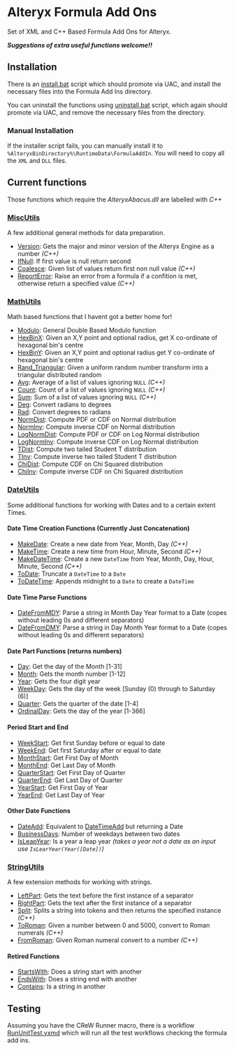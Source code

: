 # Alteryx Formula Add Ons #

Set of XML and C++ Based Formula Add Ons for Alteryx.

***Suggestions of extra useful functions welcome!!***

## Installation ##

There is an [install.bat](./install.bat) script which should promote via UAC, and install the necessary files into the Formula Add Ins directory.

You can uninstall the functions using [uninstall.bat](./uninstall.bat) script, which again should promote via UAC, and remove the necessary files from the directory.

### Manual Installation ###

If the installer script fails, you can manually install it to `%AlteryxBinDirectory%\RuntimeData\FormulaAddIn`. You will need to copy all the `XML` and `DLL` files.

## Current functions ##

Those functions which require the *AlteryxAbacus.dll* are labelled with *C++*

### [MiscUtils](https://github.com/jdunkerley/AlteryxFormulaAddOns/wiki/Miscellaneous-Functions-%28MiscUtils.xml%29) ###

A few additional general methods for data preparation.

- [Version](https://github.com/jdunkerley/AlteryxFormulaAddOns/wiki/Miscellaneous-Functions-%28MiscUtils.xml#version): Gets the major and minor version of the Alteryx Engine as a number *(C++)*
- [IfNull](https://github.com/jdunkerley/AlteryxFormulaAddOns/wiki/Miscellaneous-Functions-%28MiscUtils.xml#ifnull): If first value is null return second
- [Coalesce](https://github.com/jdunkerley/AlteryxFormulaAddOns/wiki/Miscellaneous-Functions-%28MiscUtils.xml#coalesce): Given list of values return first non null value *(C++)*
- [ReportError](https://github.com/jdunkerley/AlteryxFormulaAddOns/wiki/Miscellaneous-Functions-%28MiscUtils.xml#ReportError): Raise an error from a formula if a confition is met, otherwise return a specified value *(C++)*

### [MathUtils](https://github.com/jdunkerley/AlteryxFormulaAddOns/wiki/Math-Functions-(MathUtils.xml)) ###

Math based functions that I havent got a better home for!

- [Modulo](https://github.com/jdunkerley/AlteryxFormulaAddOns/wiki/Math-Functions-(MathUtils.xml)#modulo): General Double Based Modulo function
- [HexBinX](https://github.com/jdunkerley/AlteryxFormulaAddOns/wiki/Math-Functions-(MathUtils.xml)#hexbinx): Given an X,Y point and optional radius, get X co-ordinate of hexagonal bin's centre
- [HexBinY](https://github.com/jdunkerley/AlteryxFormulaAddOns/wiki/Math-Functions-(MathUtils.xml)#hexbiny): Given an X,Y point and optional radius get Y co-ordinate of hexagonal bin's centre 
- [Rand_Triangular](https://github.com/jdunkerley/AlteryxFormulaAddOns/wiki/Math-Functions-(MathUtils.xml)#rand_triangular): Given a uniform random number transform into a triangular distributed random
- [Avg](https://github.com/jdunkerley/AlteryxFormulaAddOns/wiki/Math-Functions-(MathUtils.xml)#avg): Average of a list of values ignoring `NULL` *(C++)*
- [Count](https://github.com/jdunkerley/AlteryxFormulaAddOns/wiki/Math-Functions-(MathUtils.xml)#count): Count of a list of values ignoring `NULL` *(C++)*
- [Sum](https://github.com/jdunkerley/AlteryxFormulaAddOns/wiki/Math-Functions-(MathUtils.xml)#sum): Sum of a list of values ignoring `NULL` *(C++)*
- [Deg](https://github.com/jdunkerley/AlteryxFormulaAddOns/wiki/Math-Functions-(MathUtils.xml)#deg): Convert radians to degrees
- [Rad](https://github.com/jdunkerley/AlteryxFormulaAddOns/wiki/Math-Functions-(MathUtils.xml)#rad): Convert degrees to radians
- [NormDist](https://github.com/jdunkerley/AlteryxFormulaAddOns/wiki/Math-Functions-(MathUtils.xml)#normdist): Compute PDF or CDF on Normal distribution
- [NormInv](https://github.com/jdunkerley/AlteryxFormulaAddOns/wiki/Math-Functions-(MathUtils.xml)#norminv): Compute inverse CDF on Normal distribution
- [LogNormDist](https://github.com/jdunkerley/AlteryxFormulaAddOns/wiki/Math-Functions-(MathUtils.xml)#lognormdist): Compute PDF or CDF on Log Normal distribution
- [LogNormInv](https://github.com/jdunkerley/AlteryxFormulaAddOns/wiki/Math-Functions-(MathUtils.xml)#lognorminv): Compute inverse CDF on Log Normal distribution
- [TDist](https://github.com/jdunkerley/AlteryxFormulaAddOns/wiki/Math-Functions-(MathUtils.xml)#tdist): Compute two tailed Student T distribution
- [TInv](https://github.com/jdunkerley/AlteryxFormulaAddOns/wiki/Math-Functions-(MathUtils.xml)#tinv): Compute inverse two tailed Student T distribution
- [ChiDist](https://github.com/jdunkerley/AlteryxFormulaAddOns/wiki/Math-Functions-(MathUtils.xml)#chidist): Compute CDF on Chi Squared distribution
- [ChiInv](https://github.com/jdunkerley/AlteryxFormulaAddOns/wiki/Math-Functions-(MathUtils.xml)#chiinv): Compute inverse CDF on Chi Squared distribution

### [DateUtils](https://github.com/jdunkerley/AlteryxFormulaAddOns/wiki/Date-and-Time-Functions-(DateUtils.xml)) ###

Some additional functions for working with Dates and to a certain extent Times.

#### Date Time Creation Functions (Currently Just Concatenation) ####

- [MakeDate](https://github.com/jdunkerley/AlteryxFormulaAddOns/wiki/Date-and-Time-Functions-(DateUtils.xml)#makedate): Create a new date from Year, Month, Day *(C++)*
- [MakeTime](https://github.com/jdunkerley/AlteryxFormulaAddOns/wiki/Date-and-Time-Functions-(DateUtils.xml)#maketime): Create a new time from Hour, Minute, Second *(C++)*
- [MakeDateTime](https://github.com/jdunkerley/AlteryxFormulaAddOns/wiki/Date-and-Time-Functions-(DateUtils.xml)#makedatetime): Create a new `DateTime` from Year, Month, Day, Hour, Minute, Second *(C++)*
- [ToDate](https://github.com/jdunkerley/AlteryxFormulaAddOns/wiki/Date-and-Time-Functions-(DateUtils.xml)#todate): Truncate a `DateTime` to a `Date`
- [ToDateTime](https://github.com/jdunkerley/AlteryxFormulaAddOns/wiki/Date-and-Time-Functions-(DateUtils.xml)#todatetime): Appends midnight to a `Date` to create a `DateTime`

#### Date Time Parse Functions ####

- [DateFromMDY](https://github.com/jdunkerley/AlteryxFormulaAddOns/wiki/Date-and-Time-Functions-(DateUtils.xml)#datefrommdy): Parse a string in Month Day Year format to a Date (copes without leading 0s and different separators)
- [DateFromDMY](https://github.com/jdunkerley/AlteryxFormulaAddOns/wiki/Date-and-Time-Functions-(DateUtils.xml)#datefromdmy): Parse a string in Day Month Year format to a Date (copes without leading 0s and different separators)

#### Date Part Functions (returns numbers) ####

- [Day](https://github.com/jdunkerley/AlteryxFormulaAddOns/wiki/Date-and-Time-Functions-(DateUtils.xml)#day): Get the day of the Month [1-31]
- [Month](https://github.com/jdunkerley/AlteryxFormulaAddOns/wiki/Date-and-Time-Functions-(DateUtils.xml)#month): Gets the month number [1-12]
- [Year](https://github.com/jdunkerley/AlteryxFormulaAddOns/wiki/Date-and-Time-Functions-(DateUtils.xml)#year): Gets the four digit year
- [WeekDay](https://github.com/jdunkerley/AlteryxFormulaAddOns/wiki/Date-and-Time-Functions-(DateUtils.xml)#weekday): Gets the day of the week [Sunday (0) through to Saturday (6)]
- [Quarter](https://github.com/jdunkerley/AlteryxFormulaAddOns/wiki/Date-and-Time-Functions-(DateUtils.xml)#quarter): Gets the quarter of the date [1-4]
- [OrdinalDay](https://github.com/jdunkerley/AlteryxFormulaAddOns/wiki/Date-and-Time-Functions-(DateUtils.xml)#ordinalday): Gets the day of the year [1-366]

#### Period Start and End ####

- [WeekStart](https://github.com/jdunkerley/AlteryxFormulaAddOns/wiki/Date-and-Time-Functions-(DateUtils.xml)#weekstart): Get first Sunday before or equal to date
- [WeekEnd](https://github.com/jdunkerley/AlteryxFormulaAddOns/wiki/Date-and-Time-Functions-(DateUtils.xml)#weekend): Get first Saturday after or equal to date
- [MonthStart](https://github.com/jdunkerley/AlteryxFormulaAddOns/wiki/Date-and-Time-Functions-(DateUtils.xml)#monthstart): Get First Day of Month
- [MonthEnd](https://github.com/jdunkerley/AlteryxFormulaAddOns/wiki/Date-and-Time-Functions-(DateUtils.xml)#monthend): Get Last Day of Month
- [QuarterStart](https://github.com/jdunkerley/AlteryxFormulaAddOns/wiki/Date-and-Time-Functions-(DateUtils.xml)#quarterstart): Get First Day of Quarter
- [QuarterEnd](https://github.com/jdunkerley/AlteryxFormulaAddOns/wiki/Date-and-Time-Functions-(DateUtils.xml)#quarterend): Get Last Day of Quarter
- [YearStart](https://github.com/jdunkerley/AlteryxFormulaAddOns/wiki/Date-and-Time-Functions-(DateUtils.xml)#yearstart): Get First Day of Year
- [YearEnd](https://github.com/jdunkerley/AlteryxFormulaAddOns/wiki/Date-and-Time-Functions-(DateUtils.xml)#yearend): Get Last Day of Year

#### Other Date Functions ####

- [DateAdd](https://github.com/jdunkerley/AlteryxFormulaAddOns/wiki/Date-and-Time-Functions-(DateUtils.xml)#dateadd): Equivalent to [DateTimeAdd](http://downloads.alteryx.com/Alteryx8.6.2/WebHelp/Reference/DateTimeFunctions.htm) but returning a Date
- [BusinessDays](https://github.com/jdunkerley/AlteryxFormulaAddOns/wiki/Date-and-Time-Functions-(DateUtils.xml)#businessdays): Number of weekdays between two dates
- [IsLeapYear](https://github.com/jdunkerley/AlteryxFormulaAddOns/wiki/Date-and-Time-Functions-(DateUtils.xml)#isleapyear): Is a year a leap year *(takes a year not a date as an input use `IsLearYear(Year([Date])`)*

### [StringUtils](https://github.com/jdunkerley/AlteryxFormulaAddOns/wiki/String-Functions-%28StringUtils.xml%29) ###

A few extension methods for working with strings.

- [LeftPart](https://github.com/jdunkerley/AlteryxFormulaAddOns/wiki/String-Functions-(StringUtils.xml)#leftpart): Gets the text before the first instance of a separator
- [RightPart](https://github.com/jdunkerley/AlteryxFormulaAddOns/wiki/String-Functions-(StringUtils.xml)#rightpart): Gets the text after the first instance of a separator
- [Split](https://github.com/jdunkerley/AlteryxFormulaAddOns/wiki/String-Functions-(StringUtils.xml)#split): Splits a string into tokens and then returns the specified instance *(C++)*
- [ToRoman](https://github.com/jdunkerley/AlteryxFormulaAddOns/wiki/String-Functions-(StringUtils.xml)#toroman): Given a number between 0 and 5000, convert to Roman numerals *(C++)*
- [FromRoman](https://github.com/jdunkerley/AlteryxFormulaAddOns/wiki/String-Functions-(StringUtils.xml)#fromroman): Given Roman numeral convert to a number *(C++)*

#### Retired Functions ####

- [StartsWith](https://github.com/jdunkerley/AlteryxFormulaAddOns/wiki/String-Functions-(StringUtils.xml)#startswith): Does a string start with another
- [EndsWith](https://github.com/jdunkerley/AlteryxFormulaAddOns/wiki/String-Functions-(StringUtils.xml)#endswith): Does a string end with another
- [Contains](https://github.com/jdunkerley/AlteryxFormulaAddOns/wiki/String-Functions-(StringUtils.xml)#contains): Is a string in another

## Testing ##

Assuming you have the CReW Runner macro, there is a workflow [RunUnitTest.yxmd](./RunUnitTest.yxmd) which will run all the test workflows checking the formula add ins.
